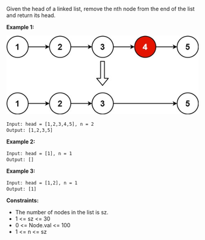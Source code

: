 Given the head of a linked list, remove the nth node from the end of the list and return its head.

 

**Example 1:**

![remove](remove_ex1.jpg)
```
Input: head = [1,2,3,4,5], n = 2
Output: [1,2,3,5]
```
**Example 2:**
```
Input: head = [1], n = 1
Output: []
```
**Example 3:**
```
Input: head = [1,2], n = 1
Output: [1]
 ```

**Constraints:**

- The number of nodes in the list is sz.
- 1 <= sz <= 30
- 0 <= Node.val <= 100
- 1 <= n <= sz
